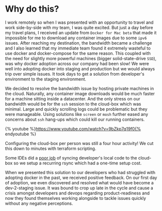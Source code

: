 # Why do this?

I work remotely so when I was presented with an opportunity to travel and work side-by-side with my team, I was quite excited. But just a day before my travel plans, I received an update from `Docker for Mac beta` that made it impossible for me to download any container images due to some `ipv6` issues. After reaching my destination, the bandwidth became a challenge and I also learned that my immediate team found it extremely wasteful to use docker and docker-compose for the same reason. This coupled with the need for slightly more powerful machines \(bigger solid-state-drive `SSD`\), was why docker adoption across our company had been slow! We were well into adopting docker into staging and production but we would always trip over simple issues. It took days to get a solution from developer's environment to the staging environment.

We decided to resolve the bandwidth issue by hosting private machines in the cloud. Naturally, any container image downloads would be much faster for a machine sitting inside a datacenter. And the only stress on our bandwidth would be for the `ssh` session to the cloud-box which was minimal. Large and quickly scrolling logs could be problematic but they were manageable. Using solutions like `screen` or `mosh` further eased any concerns about `ssh` hang-ups which could kill our running containers.

{% youtube %}https://www.youtube.com/watch?v=9bZkp7q19f0{% endyoutube %}

Configuring the cloud-box per person was still a four hour activity! We cut this down to minutes with terraform scripting.

Some IDEs did a [poor job](../bug-in-webstorm-deployments.md) of syncing developer's local code to the cloud-box so we setup a recurring rsync which had a one-time setup cost.

When we presented this solution to our developers who had struggled with adopting docker in the past, we received positive feedback. On our first day of adoption, we even discovered and resolved what would have become a dev-2-staging issue. It was bound to crop up late in the cycle and cause a crisis amongst developers and devops regarding product-readiness and now they found themselves working alongside to tackle issues quickly without any negative perceptions.